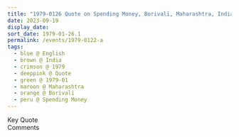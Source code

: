 ```yaml
---
title: "1979-0126 Quote on Spending Money, Borivalī, Maharashtra, India"
date: 2023-09-19
display_date: 
sort_date: 1979-01-26.1
permalink: /events/1979-0122-a
tags:
  - blue @ English
  - brown @ India
  - crimson @ 1979
  - deeppink @ Quote
  - green @ 1979-01
  - maroon @ Maharashtra
  - orange @ Borivali
  - peru @ Spending Money
---
```


<wave-list>
  <list-title color="green" width="75">Key Quote</list-title>
  <list-item color="BlanchedAlmond"  width="200"></list-item>
  <list-item color="Lavender"></list-item>
  <list-item color="BlanchedAlmond"></list-item>
</wave-list>

<br>

<wave-list>
  <list-title color="green" width="75">Comments</list-title>
  <list-item color="BlanchedAlmond"  width="200"></list-item>
  <list-item color="Lavender"></list-item>
  <list-item color="BlanchedAlmond"></list-item>
</wave-list>